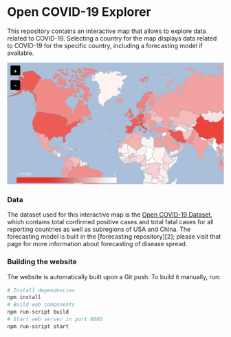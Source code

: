 # Open COVID-19 Explorer
This repository contains an interactive map that allows to explore data related
to COVID-19. Selecting a country for the map displays data related to COVID-19
for the specific country, including a forecasting model if available.

![Explorer Screenshot](screenshots/explorer.png)

### Data
The dataset used for this interactive map is the [Open COVID-19 Dataset][1],
which contains total confirmed positive cases and total fatal cases for all
reporting countries as well as subregions of USA and China. The forecasting
model is built in the [forecasting repository][2]; please visit that page for
more information about forecasting of disease spread.

### Building the website
The website is automatically built upon a Git push. To build it manually, run:
```sh
# Install dependencies
npm install
# Build web components
npm run-script build
# Start web server in port 8080
npm run-script start
```

[1]: https://github.com/open-covid-19/data
[3]: https://github.com/open-covid-19/forecasting
[3]: https://en.wikipedia.org/wiki/Gompertz_function
[4]: https://github.com/open-covid-19/analysis/blob/master/logistic_modeling.ipynb
